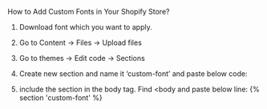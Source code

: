 How to Add Custom Fonts in Your Shopify Store?

1. Download font which you want to apply.

2. Go to Content -> Files -> Upload files

3. Go to themes -> Edit code -> Sections

4. Create new section and name it ‘custom-font’ and paste below code:

5. include the section in the body tag. Find <body and paste below line:
   {% section 'custom-font' %}
